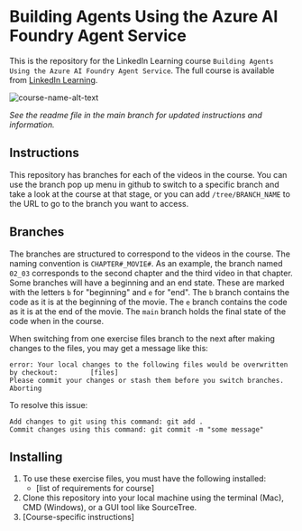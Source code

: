 # Building Agents Using the Azure AI Foundry Agent Service
This is the repository for the LinkedIn Learning course `Building Agents Using the Azure AI Foundry Agent Service`. The full course is available from [LinkedIn Learning][lil-course-url].

![course-name-alt-text][lil-thumbnail-url] 

_See the readme file in the main branch for updated instructions and information._
## Instructions
This repository has branches for each of the videos in the course. You can use the branch pop up menu in github to switch to a specific branch and take a look at the course at that stage, or you can add `/tree/BRANCH_NAME` to the URL to go to the branch you want to access.

## Branches
The branches are structured to correspond to the videos in the course. The naming convention is `CHAPTER#_MOVIE#`. As an example, the branch named `02_03` corresponds to the second chapter and the third video in that chapter. 
Some branches will have a beginning and an end state. These are marked with the letters `b` for "beginning" and `e` for "end". The `b` branch contains the code as it is at the beginning of the movie. The `e` branch contains the code as it is at the end of the movie. The `main` branch holds the final state of the code when in the course.

When switching from one exercise files branch to the next after making changes to the files, you may get a message like this:

    error: Your local changes to the following files would be overwritten by checkout:        [files]
    Please commit your changes or stash them before you switch branches.
    Aborting

To resolve this issue:
	
    Add changes to git using this command: git add .
	Commit changes using this command: git commit -m "some message"

## Installing
1. To use these exercise files, you must have the following installed:
	- [list of requirements for course]
2. Clone this repository into your local machine using the terminal (Mac), CMD (Windows), or a GUI tool like SourceTree.
3. [Course-specific instructions]


[0]: # (Replace these placeholder URLs with actual course URLs)

[lil-course-url]: https://www.linkedin.com/learning/
[lil-thumbnail-url]: https://media.licdn.com/dms/image/v2/D4E0DAQG0eDHsyOSqTA/learning-public-crop_675_1200/B4EZVdqqdwHUAY-/0/1741033220778?e=2147483647&v=beta&t=FxUDo6FA8W8CiFROwqfZKL_mzQhYx9loYLfjN-LNjgA

